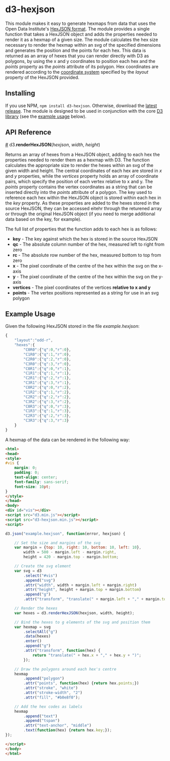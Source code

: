 # d3-hexjson

This module makes it easy to generate hexmaps from data that uses the Open Data Institute's [HexJSON format](https://odileeds.org/projects/hexmaps/hexjson.html). The module provides a single function that takes a HexJSON object and adds the properties needed to render it as a hexmap of a given size. The module calculates the hex size necessary to render the hexmap within an svg of the specified dimensions and generates the position and the points for each hex. This data is returned as an array of hexes that you can render directly with D3 as polygons, by using the x and y coordinates to position each hex and the *points* property as the *points* attribute of its polygon. Hex coordinates are rendered according to the [coordinate system](http://www.redblobgames.com/grids/hexagons/#coordinates) specified by the *layout* property of the HexJSON provided.

## Installing

If you use NPM, `npm install d3-hexjson`. Otherwise, download the [latest release](https://github.com/olihawkins/d3-hexjson/releases/latest). The module is designed to be used in conjunction with the core [D3 library](https://github.com/d3/d3) (see the [example usage](#example-usage) below).

## API Reference

<a name="renderHexJSON" href="#renderHexJSON">#</a> d3.<b>renderHexJSON</b>(<i>hexjson</i>, <i>width</i>, <i>height</i>)

Returns an array of hexes from a HexJSON object, adding to each hex the properties needed to render them as a hexmap with D3. The function calculates the appropriate size to render the hexes within an svg of the given width and height. The central coordinates of each hex are stored in *x* and *y* properties, while the *vertices* property holds an array of coordinate pairs, which specify the position of each vertex relative to x and y. The *points* property contains the vertex coordinates as a string that can be inserted directly into the *points* attribute of a polygon. The key used to reference each hex within the HexJSON object is stored within each hex in the *key* property. As these properties are added to the hexes stored in the source HexJSON, they can be accessed eitehr through the returened array or through the original HexJSON object (if you need to merge additional data based on the key, for example).

The full list of properties that the function adds to each hex is as follows:

* **key** - The key against which the hex is stored in the source HexJSON
* **qc** - The absolute column number of the hex, measured left to right from zero 
* **rc** - The absolute row number of the hex, measured bottom to top from zero 
* **x** - The pixel coordinate of the centre of the hex within the svg on the x-axis
* **y** - The pixel coordinate of the centre of the hex within the svg on the y-axis
* **vertices** - The pixel coordinates of the vertices **relative to x and y**
* **points** - The vertex positions represented as a string for use in an svg polygon

## Example Usage

Given the following HexJSON stored in the file *example.hexjson*:

```javascript
{
	"layout":"odd-r",
	"hexes":{
		"C0R0":{"q":0,"r":0},
		"C1R0":{"q":1,"r":0},
		"C2R0":{"q":2,"r":0},
		"C3R0":{"q":3,"r":0},
		"C0R1":{"q":0,"r":1},
		"C1R1":{"q":1,"r":1},
		"C2R1":{"q":2,"r":1},
		"C3R1":{"q":3,"r":1},
		"C0R2":{"q":0,"r":2},
		"C1R2":{"q":1,"r":2},
		"C2R2":{"q":2,"r":2},
		"C3R2":{"q":3,"r":2},
		"C0R3":{"q":0,"r":3},
		"C1R3":{"q":1,"r":3},
		"C2R3":{"q":2,"r":3},
		"C3R3":{"q":3,"r":3}
	}
}
```

A hexmap of the data can be rendered in the following way:

```html
<html>
<head>
<style>
#vis {
	margin: 0;
	padding: 0;
	text-align: center;
	font-family: sans-serif;
	font-size: 10pt;
}
</style>
</head>
<body>
<div id="vis"></div>
<script src="d3.min.js"></script>
<script src="d3-hexjson.min.js"></script>
<script>

d3.json("example.hexjson", function(error, hexjson) {

	// Set the size and margins of the svg
	var margin = {top: 10, right: 10, bottom: 10, left: 10},
		width = 500 - margin.left - margin.right,
		height = 420 - margin.top - margin.bottom;

	// Create the svg element
	var svg = d3
		.select("#vis")
		.append("svg")
		.attr("width", width + margin.left + margin.right)
		.attr("height", height + margin.top + margin.bottom)
		.append("g")
		.attr("transform", "translate(" + margin.left + "," + margin.top + ")");

	// Render the hexes
	var hexes = d3.renderHexJSON(hexjson, width, height);

	// Bind the hexes to g elements of the svg and position them
	var hexmap = svg
		.selectAll("g")
		.data(hexes)
		.enter()
		.append("g")
		.attr("transform", function(hex) {
			return "translate(" + hex.x + "," + hex.y + ")";
		});

	// Draw the polygons around each hex's centre
	hexmap
		.append("polygon")
		.attr("points", function(hex) {return hex.points;})
		.attr("stroke", "white")
		.attr("stroke-width", "2")
		.attr("fill", "#b0e8f0");

	// Add the hex codes as labels
	hexmap
		.append("text")
		.append("tspan")
		.attr("text-anchor", "middle")
		.text(function(hex) {return hex.key;});
});

</script>
</body>
</html>
```